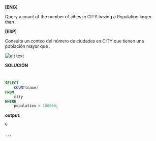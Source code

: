 
**[ENG]**

Query a count of the number of cities in CITY having a Population larger than .

**[ESP]**

Consulta un conteo del número de ciudades en CITY que tienen una población mayor que .

![alt text](image.jpg)


**SOLUCIÓN**

```sql


SELECT
    COUNT(name)
FROM
    city
WHERE 
    population > 100000;

```


**output:**


````
6


```